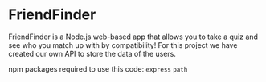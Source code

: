 # FriendFinder

FriendFinder is a Node.js web-based app that allows you to take a quiz and see who you match up with by compatibility! For this project we have created our own API to store the data of the users.

npm packages required to use this code:
`express`
`path`
